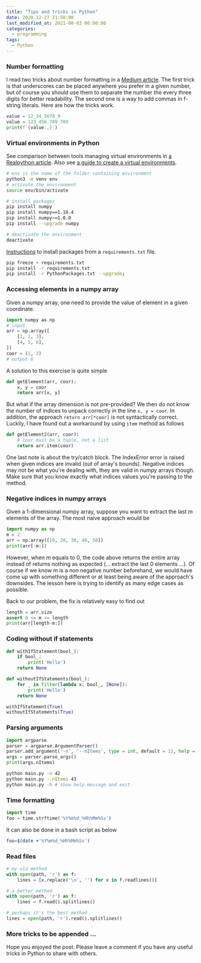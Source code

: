 ```yaml
---
title: "Tips and tricks in Python"
date: 2020-12-27 21:50:00
last_modified_at: 2021-08-03 00:00:00
categories:
  - programming
tags:
  - Python
---
```


### Number formatting

I read two tricks about number formatting in a [Medium article](https://levelup.gitconnected.com/10-python-tips-for-better-code-1bbffde3b44d). The first trick is that underscores can be placed anywhere you prefer in a given number, but of course you should use them to separate the number the every three digits for better readability. The second one is a way to add commas in f-string literals. Here are how the tricks work.
```python
value = 12_34_5678_9
value = 123_456.789_789
print(f'{value:,}')
```

### Virtual environments in Python

See comparison between tools managing virtual environments in [a Realpython article](https://realpython.com/python-virtual-environments-a-primer/). Also see [a guide to create a virtual environments](https://packaging.python.org/guides/installing-using-pip-and-virtual-environments/).

```sh
# env is the name of the folder containing environment
python3 -m venv env
# activate the environment
source env/bin/activate

# install packages
pip install numpy
pip install numpy==1.18.4
pip install numpy>=1.0.0
pip install --upgrade numpy

# deactivate the environment
deactivate
```

[Instructions](https://docs.python-guide.org/dev/virtualenvs/) to install packages from a `requirements.txt` file.
```sh
pip freeze > requirements.txt
pip install -r requirements.txt
pip install -r PythonPackages.txt --upgrade;
```

### Accessing elements in a numpy array

Given a numpy array, one need to provide the value of element in a given coordinate.

```py
import numpy as np
# input
arr = np.array([
    [1, 2, 3],
    [4, 5, 6],
])
coor = (1, 2)
# output 6
```
A solution to this exercise is quite simple
```py
def getElement(arr, coor):
    x, y = coor
    return arr[x, y]
```
But what if the array dimension is not pre-provided? We then do not know the number of indices to unpack correctly in the line `x, y = coor`. In addition, the approach `return arr[*coor]` is not syntactically correct. Luckily, I have found out a workaround by using `item` method as follows
```py
def getElement2(arr, coor):
    # coor must be a tuple, not a list
    return arr.item(coor)
```

One last note is about the try/catch block. The IndexError error is raised when given indices are invalid (out of array's bounds). Negative indices may not be what you're dealing with, they are valid in numpy arrays though. Make sure that you know exactly what indices values you're passing to the method.

### Negative indices in numpy arrays

Given a 1-dimensional numpy array, suppose you want to extract the last _m_ elements of the array. The most naive approach would be
```py
import numpy as np
m = 2
arr = np.array([10, 20, 30, 40, 50])
print(arr[-m:])
```
However, when _m_ equals to 0, the code above returns the entire array instead of returns nothing as expected (... extract the last 0 elements ...). Of course if we know _m_ is a non negative number beforehand, we would have come up with something different or at least being aware of the approach's downsides. The lesson here is trying to identify as many edge cases as possible.

Back to our problem, the fix is relatively easy to find out
```py
length = arr.size
assert 0 <= m <= length
print(arr[length-m:])
```

### Coding without if statements

```py
def withIfStatement(bool_):
    if bool_:
        print('Hello')
    return None

def withoutIfStatements(bool_):
    for _ in filter(lambda x: bool_, [None]):
        print('Hello')
    return None

withIfStatement(True)
withoutIfStatements(True)
```

### Parsing arguments

```py
import argparse
parser = argparse.ArgumentParser()
parser.add_argument('-n', '--nItems', type = int, default = 12, help = 'TBA')
args = parser.parse_args()
print(args.nItems)
```

```sh
python main.py -n 42
python main.py --nItems 43
python main.py -h # show help message and exit
```

### Time formatting

```py
import time
foo = time.strftime('%Y%m%d_%Hh%Mm%Ss')
```
It can also be done in a bash script as below
```sh
foo=$(date +'%Y%m%d_%Hh%Mm%Ss')
```

### Read files

```py
# my old method
with open(path, 'r') as f:
    lines = [x.replace('\n', '') for x in f.readlines()]

# a better method
with open(path, 'r') as f:
    lines = f.read().splitlines()

# perhaps it's the best method
lines = open(path, 'r').read().splitlines()
```

### More tricks to be appended ...

Hope you enjoyed the post. Please leave a comment if you have any useful tricks in Python to share with others.
